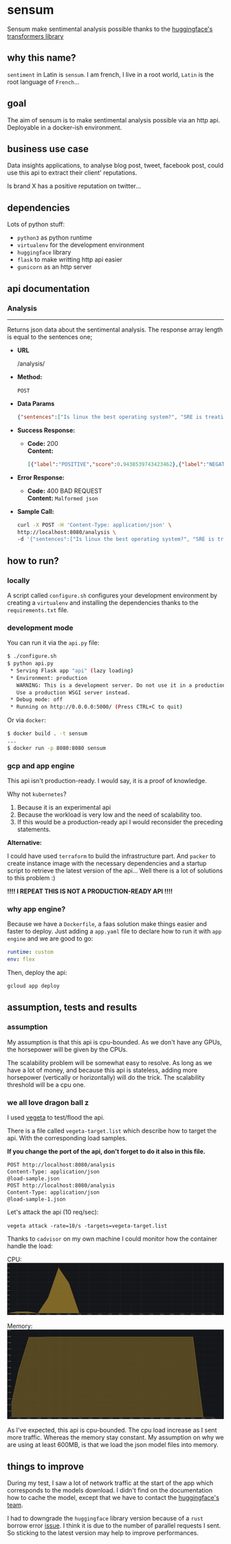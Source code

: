 # sensum

Sensum make sentimental analysis possible thanks to the [huggingface's transformers library](https://github.com/huggingface/transformers)

## why this name?

`sentiment` in Latin is `sensum`. I am french, I live in a root world, `Latin` is the root language of `French`... 

## goal

The aim of sensum is to make sentimental analysis possible via an http api. Deployable in a docker-ish environment.

## business use case

Data insights applications, to analyse blog post, tweet, facebook post, could use this api to extract their client' reputations.

Is brand X has a positive reputation on twitter... 

## dependencies
Lots of python stuff:
- `python3` as python runtime
- `virtualenv` for the development environment
- `huggingface` library
- `flask` to make writting http api easier
- `gunicorn` as an http server


## api documentation
### Analysis
----
  Returns json data about the sentimental analysis. The response array length is equal to the sentences one; 

* **URL**

  /analysis/

* **Method:**

  `POST`
  

* **Data Params**

  ```json
  {"sentences":["Is linux the best operating system?", "SRE is treating infrastructure as a software problem"]}
  ```

* **Success Response:**

  * **Code:** 200 <br />
    **Content:** 
    ```json
    [{"label":"POSITIVE","score":0.9438539743423462},{"label":"NEGATIVE","score":0.9991174936294556}]
    ```
 
* **Error Response:**

  * **Code:** 400 BAD REQUEST <br />
    **Content:** `Malformed json`

* **Sample Call:**

  ```bash
  curl -X POST -H 'Content-Type: application/json' \
  http://localhost:8080/analysis \
  -d '{"sentences":["Is linux the best operating system?", "SRE is treating infrastructure as a software problem"]}'
  ```

## how to run?

### locally
A script called `configure.sh` configures your development environment by creating a `virtualenv`
and installing the dependencies thanks to the `requirements.txt` file.

### development mode
You can run it via the `api.py` file:
```bash
$ ./configure.sh
$ python api.py
 * Serving Flask app "api" (lazy loading)
 * Environment: production
   WARNING: This is a development server. Do not use it in a production deployment.
   Use a production WSGI server instead.
 * Debug mode: off
 * Running on http://0.0.0.0:5000/ (Press CTRL+C to quit)
```

Or via `docker`:
```bash
$ docker build . -t sensum
...
$ docker run -p 8080:8080 sensum
```

### gcp and app engine
This api isn't production-ready. I would say, it is a proof of knowledge. 

Why not `kubernetes`?
1. Because it is an experimental api
2. Because the workload is very low and the need of scalability too.
3. If this would be a production-ready api I would reconsider the preceding statements.

**Alternative:**

I could have used `terraform` to build the infrastructure part. 
And `packer` to create instance image with the necessary dependencies and a startup script to
retrieve the latest version of the api... Well there is a lot of solutions to this problem :)

**!!!! I REPEAT THIS IS NOT A PRODUCTION-READY API !!!!**


### why app engine?
Because we have a `Dockerfile`, a faas solution make things easier and faster to deploy.
Just adding a `app.yaml` file to declare how to run it with `app engine` and we are good to go:

```yaml
runtime: custom
env: flex
```
Then, deploy the api:
```bash
gcloud app deploy
```

## assumption, tests and results

### assumption
My assumption is that this api is cpu-bounded. As we don't have any GPUs, the horsepower will be given by the CPUs.

The scalability problem will be somewhat easy to resolve. As long as we have a lot of money, 
and because this api is stateless, adding more horsepower (vertically or horizontally) will do the trick. The scalability threshold will be a cpu one.

### we all love dragon ball z
I used [vegeta](https://github.com/tsenart/vegeta) to test/flood the api.

There is a file called `vegeta-target.list` which describe how to target the api. With the corresponding load samples.

**If you change the port of the api, don't forget to do it also in this file.**

```text
POST http://localhost:8080/analysis
Content-Type: application/json
@load-sample.json
POST http://localhost:8080/analysis
Content-Type: application/json
@load-sample-1.json
```

Let's attack the api (10 req/sec):

`vegeta attack -rate=10/s -targets=vegeta-target.list`

Thanks to `cadvisor` on my own machine I could monitor how the container handle the load:

CPU:
![cpu](cpu.png?raw=true "CPU")

Memory:
![memory](memory.png?raw=true "MEMORY")

As I've expected, this api is cpu-bounded. The cpu load increase as I sent more traffic. Whereas the memory stay constant.
My assumption on why we are using at least 600MB, is that we load the json model files into memory.


## things to improve
During my test, I saw a lot of network traffic at the start of the app which corresponds to the models download. 
I didn't find on the documentation how to cache the model, except that we have to contact the [huggingface's team](https://huggingface.co/transformers/installation.html#note-on-model-downloads-continuous-integration-or-large-scale-deployments).

I had to downgrade the `huggingface` library version because of a `rust` borrow error [issue](https://github.com/huggingface/tokenizers/issues/537). I think it is due to the number of parallel requests I sent.
So sticking to the latest version may help to improve performances.

